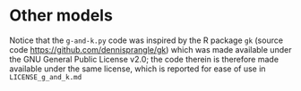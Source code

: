 # Other models

Notice that the `g-and-k.py` code was inspired by the R package `gk` (source code https://github.com/dennisprangle/gk) which was made available under the GNU General Public License v2.0; the code therein is therefore made available under the same license, which is reported for ease of use in `LICENSE_g_and_k.md`